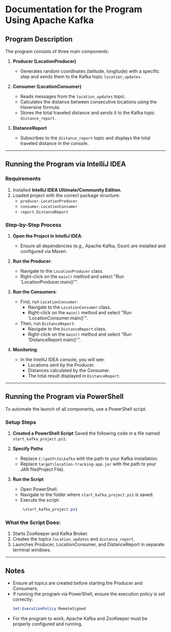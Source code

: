# Documentation for the Program Using Apache Kafka

## Program Description

The program consists of three main components:

1. **Producer (LocationProducer)**

   - Generates random coordinates (latitude, longitude) with a specific step and sends them to the Kafka topic `location_updates`.

2. **Consumer (LocationConsumer)**

   - Reads messages from the `location_updates` topic.
   - Calculates the distance between consecutive locations using the Haversine formula.
   - Stores the total traveled distance and sends it to the Kafka topic `distance_report`.

3. **DistanceReport**

   - Subscribes to the `distance_report` topic and displays the total traveled distance in the console.

---

## Running the Program via IntelliJ IDEA

### Requirements

1. Installed **IntelliJ IDEA Ultimate/Community Edition**.
2. Loaded project with the correct package structure:
   - `producer.LocationProducer`
   - `consumer.LocationConsumer`
   - `report.DistanceReport`

### Step-by-Step Process

1. **Open the Project in IntelliJ IDEA**:

   - Ensure all dependencies (e.g., Apache Kafka, Gson) are installed and configured via Maven.

2. **Run the Producer**:

   - Navigate to the `LocationProducer` class.
   - Right-click on the `main()` method and select "Run 'LocationProducer.main()'".

3. **Run the Consumers**:

   - First, run `LocationConsumer`:
     - Navigate to the `LocationConsumer` class.
     - Right-click on the `main()` method and select "Run 'LocationConsumer.main()'".
   - Then, run `DistanceReport`:
     - Navigate to the `DistanceReport` class.
     - Right-click on the `main()` method and select "Run 'DistanceReport.main()'".

4. **Monitoring**:

   - In the IntelliJ IDEA console, you will see:
     - Locations sent by the Producer.
     - Distances calculated by the Consumer.
     - The total result displayed in `DistanceReport`.

---

## Running the Program via PowerShell

To automate the launch of all components, use a PowerShell script.

### Setup Steps

1. **Created a PowerShell Script**
   Saved the following code in a file named `start_kafka_project.ps1`:


2. **Specify Paths**

   - Replace `C:\path\to\kafka` with the path to your Kafka installation.
   - Replace `target\location-tracking-app.jar` with the path to your JAR file(Project File).

3. **Run the Script**

   - Open PowerShell.
   - Navigate to the folder where `start_kafka_project.ps1` is saved.
   - Execute the script:
     ```powershell
     .\start_kafka_project.ps1
     ```

### What the Script Does:

1. Starts ZooKeeper and Kafka Broker.
2. Creates the topics `location_updates` and `distance_report`.
3. Launches Producer, LocationConsumer, and DistanceReport in separate terminal windows.

---

## Notes

- Ensure all topics are created before starting the Producer and Consumers.
- If running the program via PowerShell, ensure the execution policy is set correctly:
  ```powershell
  Set-ExecutionPolicy RemoteSigned
  ```
- For the program to work, Apache Kafka and ZooKeeper must be properly configured and running.


